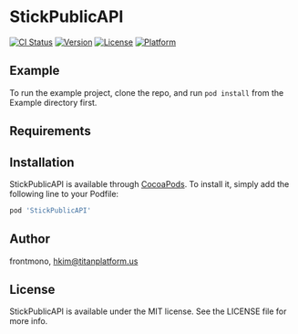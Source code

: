 # StickPublicAPI

[![CI Status](http://img.shields.io/travis/frontmono/StickPublicAPI.svg?style=flat)](https://travis-ci.org/frontmono/StickPublicAPI)
[![Version](https://img.shields.io/cocoapods/v/StickPublicAPI.svg?style=flat)](http://cocoapods.org/pods/StickPublicAPI)
[![License](https://img.shields.io/cocoapods/l/StickPublicAPI.svg?style=flat)](http://cocoapods.org/pods/StickPublicAPI)
[![Platform](https://img.shields.io/cocoapods/p/StickPublicAPI.svg?style=flat)](http://cocoapods.org/pods/StickPublicAPI)

## Example

To run the example project, clone the repo, and run `pod install` from the Example directory first.

## Requirements

## Installation

StickPublicAPI is available through [CocoaPods](http://cocoapods.org). To install
it, simply add the following line to your Podfile:

```ruby
pod 'StickPublicAPI'
```

## Author

frontmono, hkim@titanplatform.us

## License

StickPublicAPI is available under the MIT license. See the LICENSE file for more info.
